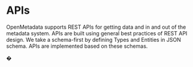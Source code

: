 # APIs

OpenMetadata supports REST APIs for getting data and in and out of the metadata system. APIs are built using general best practices of REST API design. We take a schema-first by defining Types and Entities in JSON schema. APIs are implemented based on these schemas.

�
